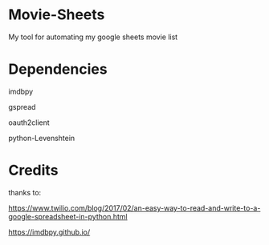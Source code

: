 # Movie-Sheets
My tool for automating my google sheets movie list

# Dependencies
imdbpy

gspread

oauth2client

python-Levenshtein

# Credits
thanks to:

https://www.twilio.com/blog/2017/02/an-easy-way-to-read-and-write-to-a-google-spreadsheet-in-python.html

https://imdbpy.github.io/
